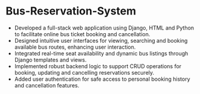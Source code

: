 # Bus-Reservation-System
* Developed a full-stack web application using Django, HTML and Python to facilitate online bus ticket booking and cancellation.
* Designed intuitive user interfaces for viewing, searching and booking available bus routes, enhancing user interaction. 
* Integrated real-time seat availability and dynamic bus listings through Django templates and views. 
* Implemented robust backend logic to support CRUD operations for booking, updating and cancelling reservations securely. 
* Added user authentication for safe access to personal booking history and cancellation features.
